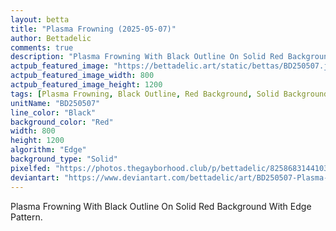 ```yaml
---
layout: betta
title: "Plasma Frowning (2025-05-07)"
author: Bettadelic
comments: true
description: "Plasma Frowning With Black Outline On Solid Red Background With Edge Pattern."
actpub_featured_image: "https://bettadelic.art/static/bettas/BD250507.jpg"
actpub_featured_image_width: 800
actpub_featured_image_height: 1200
tags: [Plasma Frowning, Black Outline, Red Background, Solid Background Pattern, Edge Pattern, May 2025]
unitName: "BD250507"
line_color: "Black"
background_color: "Red"
width: 800
height: 1200
algorithm: "Edge"
background_type: "Solid"
pixelfed: "https://photos.thegayborhood.club/p/bettadelic/825868314410358191"
deviantart: "https://www.deviantart.com/bettadelic/art/BD250507-Plasma-Frowning-2025-05-07-1192145673"
---
```


Plasma Frowning With Black Outline On Solid Red Background With Edge Pattern.

